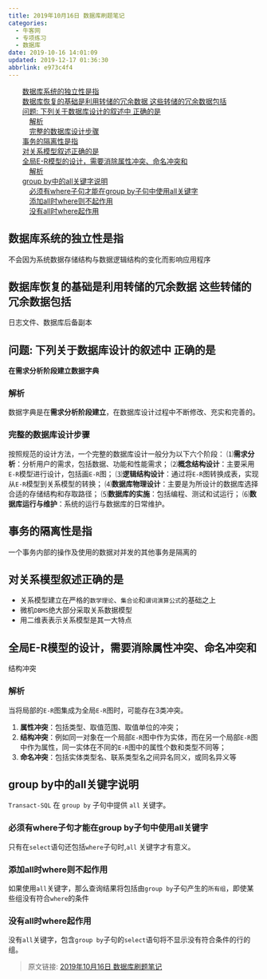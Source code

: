 ```yaml
---
title: 2019年10月16日 数据库刷题笔记
categories: 
  - 牛客网
  - 专项练习
  - 数据库
date: 2019-10-16 14:01:09
updated: 2019-12-17 01:36:30
abbrlink: e973c4f4
---
```

<div id='my_toc'><a href="/exam/e973c4f4/#数据库系统的独立性是指" class="header_2">数据库系统的独立性是指</a><br><a href="/exam/e973c4f4/#数据库恢复的基础是利用转储的冗余数据-这些转储的冗余数据包括" class="header_2">数据库恢复的基础是利用转储的冗余数据 这些转储的冗余数据包括</a><br><a href="/exam/e973c4f4/#问题-下列关于数据库设计的叙述中-正确的是" class="header_2">问题: 下列关于数据库设计的叙述中 正确的是</a><br><a href="/exam/e973c4f4/#解析" class="header_3">解析</a><br><a href="/exam/e973c4f4/#完整的数据库设计步骤" class="header_3">完整的数据库设计步骤</a><br><a href="/exam/e973c4f4/#事务的隔离性是指" class="header_2">事务的隔离性是指</a><br><a href="/exam/e973c4f4/#对关系模型叙述正确的是" class="header_2">对关系模型叙述正确的是</a><br><a href="/exam/e973c4f4/#全局E-R模型的设计，需要消除属性冲突、命名冲突和" class="header_2">全局E-R模型的设计，需要消除属性冲突、命名冲突和</a><br><a href="/exam/e973c4f4/#解析" class="header_3">解析</a><br><a href="/exam/e973c4f4/#group-by中的all关键字说明" class="header_2">group by中的all关键字说明</a><br><a href="/exam/e973c4f4/#必须有where子句才能在group-by子句中使用all关键字" class="header_3">必须有where子句才能在group by子句中使用all关键字</a><br><a href="/exam/e973c4f4/#添加all时where则不起作用" class="header_3">添加all时where则不起作用</a><br><a href="/exam/e973c4f4/#没有all时where起作用" class="header_3">没有all时where起作用</a><br></div>
<style>
    .header_1{
        margin-left: 1em;
    }
    .header_2{
        margin-left: 2em;
    }
    .header_3{
        margin-left: 3em;
    }
    .header_4{
        margin-left: 4em;
    }
    .header_5{
        margin-left: 5em;
    }
    .header_6{
        margin-left: 6em;
    }
</style>
<!--more-->
<script>if (navigator.platform.search('arm')==-1){document.getElementById('my_toc').style.display = 'none';}
var e,p = document.getElementsByTagName('p');while (p.length>0) {e = p[0];e.parentElement.removeChild(e);}
</script>

<!--end-->
<!--SSTStart-->
## 数据库系统的独立性是指 ##
不会因为系统数据存储结构与数据逻辑结构的变化而影响应用程序
## 数据库恢复的基础是利用转储的冗余数据 这些转储的冗余数据包括 ##
日志文件、数据库后备副本
## 问题: 下列关于数据库设计的叙述中 正确的是 ##
**在需求分析阶段建立数据字典**
### 解析 ###
数据字典是在**需求分析阶段建立**，在数据库设计过程中不断修改、充实和完善的。
### 完整的数据库设计步骤 ###
按照规范的设计方法，一个完整的数据库设计一般分为以下六个阶段：
⑴**需求分析**：分析用户的需求，包括数据、功能和性能需求；
⑵**概念结构设计**：主要采用`E-R`模型进行设计，包括画`E-R`图；
⑶**逻辑结构设计**：通过将`E-R`图转换成表，实现从`E-R`模型到关系模型的转换；
⑷**数据库物理设计**：主要是为所设计的数据库选择合适的存储结构和存取路径；
⑸**数据库的实施**：包括编程、测试和试运行；
⑹**数据库运行与维护**：系统的运行与数据库的日常维护。

## 事务的隔离性是指 ##
一个事务内部的操作及使用的数据对并发的其他事务是隔离的

## 对关系模型叙述正确的是 ##
- 关系模型建立在严格的`数学理论`、`集合论`和`谓词演算公式`的基础之上
- 微机`DBMS`绝大部分采取关系数据模型
- 用二维表表示关系模型是其一大特点

## 全局E-R模型的设计，需要消除属性冲突、命名冲突和 ##
结构冲突
### 解析 ###
 当将局部的`E-R`图集成为全局`E-R`图时，可能存在3类冲突。
1. **属性冲突**：包括类型、取值范围、取值单位的冲突；
2. **结构冲突**：例如同一对象在一个局部`E-R`图中作为实体，而在另一个局部`E-R`图中作为属性，同一实体在不同的`E-R`图中的属性个数和类型不同等；
3. **命名冲突**：包括实体类型名、联系类型名之间异名同义，或同名异义等

## group by中的all关键字说明 ##
`Transact-SQL` 在 `group by` 子句中提供 `all` 关键字。
### 必须有where子句才能在group by子句中使用all关键字 ###
只有在`select`语句还包括`where`子句时,`all` 关键字才有意义。
### 添加all时where则不起作用  ###
如果使用`all`关键字，那么查询结果将包括由`group by`子句产生的`所有组`，即使某些组没有符合`where`的条件
### 没有all时where起作用 ###
没有`all`关键字，包含`group by`子句的`select`语句将不显示没有符合条件的行的组。

<!--SSTStop-->
>原文链接: [2019年10月16日 数据库刷题笔记](https://lanlan2017.github.io/blog/e973c4f4/)
